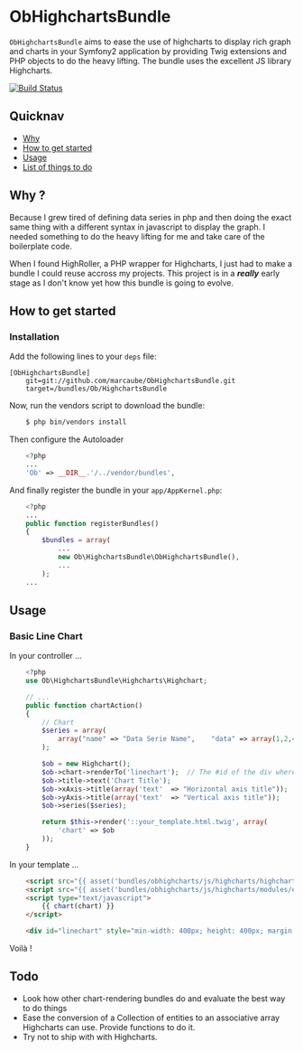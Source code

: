 # ObHighchartsBundle

`ObHighchartsBundle` aims to ease the use of highcharts to display rich graph and charts in your Symfony2 application by
providing Twig extensions and PHP objects to do the heavy lifting. The bundle uses the excellent JS library Highcharts.

[![Build Status](https://secure.travis-ci.org/marcaube/ObHighchartsBundle.png?branch=master)](http://travis-ci.org/marcaube/ObHighchartsBundle)

## Quicknav
* [Why](#why-)
* [How to get started](#how-to-get-started)
* [Usage](#usage)
* [List of things to do](#todo)

## Why ?

Because I grew tired of defining data series in php and then doing the exact same thing with a different syntax in 
javascript to display the graph. I needed something to do the heavy lifting for me and take care of the boilerplate 
code.

When I found HighRoller, a PHP wrapper for Highcharts, I just had to make a bundle I could reuse accross my projects. This project is
in a ***really*** early stage as I don't know yet how this bundle is going to evolve.

## How to get started

### Installation

Add the following lines to your `deps` file:

    [ObHighchartsBundle]
        git=git://github.com/marcaube/ObHighchartsBundle.git
        target=/bundles/Ob/HighchartsBundle

Now, run the vendors script to download the bundle:

``` bash
    $ php bin/vendors install
```

Then configure the Autoloader

``` php
    <?php
    ...
    'Ob' => __DIR__.'/../vendor/bundles',
```

And finally register the bundle in your `app/AppKernel.php`:

``` php
    <?php
    ...
    public function registerBundles()
    {
        $bundles = array(
            ...
            new Ob\HighchartsBundle\ObHighchartsBundle(),
            ...
        );
    ...
```

## Usage

### Basic Line Chart

In your controller ...

``` php
    <?php
    use Ob\HighchartsBundle\Highcharts\Highchart;

    // ...
    public function chartAction()
    {
        // Chart
        $series = array(
            array("name" => "Data Serie Name",    "data" => array(1,2,4,5,6,3,8))
        );

        $ob = new Highchart();
        $ob->chart->renderTo('linechart');  // The #id of the div where to render the chart
        $ob->title->text('Chart Title');
        $ob->xAxis->title(array('text'  => "Horizontal axis title"));
        $ob->yAxis->title(array('text'  => "Vertical axis title"));
        $ob->series($series);

        return $this->render('::your_template.html.twig', array(
            'chart' => $ob
        ));
    }
```

In your template ...

``` html
    <script src="{{ asset('bundles/obhighcharts/js/highcharts/highcharts.js') }}"></script>
    <script src="{{ asset('bundles/obhighcharts/js/highcharts/modules/exporting.js') }}"></script>
    <script type="text/javascript">
        {{ chart(chart) }}
    </script>

    <div id="linechart" style="min-width: 400px; height: 400px; margin: 0 auto"></div>
```

Voilà !

## Todo
* Look how other chart-rendering bundles do and evaluate the best way to do things
* Ease the conversion of a Collection of entities to an associative array Highcharts can use. Provide functions to do it.
* Try not to ship with with Highcharts.

